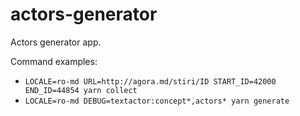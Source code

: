 # actors-generator

Actors generator app.

Command examples:

- `LOCALE=ro-md URL=http://agora.md/stiri/ID START_ID=42000 END_ID=44854 yarn collect`
- `LOCALE=ro-md DEBUG=textactor:concept*,actors* yarn generate`
